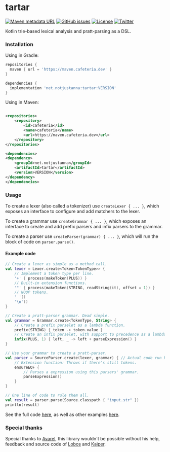 # tartar

[![Maven metadata URL](https://img.shields.io/github/v/release/notjustanna/tartar?sort=semver)](https://maven.cafeteria.dev/releases/net/notjustanna/tartar)
[![GitHub issues](https://img.shields.io/github/issues/notjustanna/tartar)](https://github.com/notjustanna/tartar/issues)
[![License](https://img.shields.io/github/license/notjustanna/tartar)](https://github.com/notjustanna/tartar/tree/master/LICENSE)
[![Twitter](https://img.shields.io/twitter/url?style=social&url=https%3A%2F%2Fgithub.com%2Fnotjustanna%2Ftartar)](https://twitter.com/intent/tweet?text=Wow:&url=https%3A%2F%2Fgithub.com%2Fnotjustanna%2Ftartar)

Kotlin trie-based lexical analysis and pratt-parsing as a DSL.

### Installation

Using in Gradle:

```gradle
repositories {
  maven { url = 'https://maven.cafeteria.dev' }
}

dependencies {
  implementation 'net.notjustanna:tartar:VERSION'
}
```

Using in Maven:

```xml

<repositories>
    <repository>
        <id>cafeteria</id>
        <name>cafeteria</name>
        <url>https://maven.cafeteria.dev</url>
    </repository>
</repositories>

<dependencies>
<dependency>
    <groupId>net.notjustanna</groupId>
    <artifactId>tartar</artifactId>
    <version>VERSION</version>
</dependency>
</dependencies>
```

### Usage

To create a lexer (also called a tokenizer) use `createLexer { ... }`, which exposes an interface to configure and add
matchers to the lexer.

To create a grammar use `createGrammar { ... }`, which exposes an interface to create and add prefix parsers and infix
parsers to the grammar.

To create a parser use `createParser(grammar) { ... }`, which will run the block of code on `parser.parse()`.

#### Example code

```kotlin
// Create a lexer as simple as a method call.
val lexer = Lexer.create<Token<TokenType>> {
    // Implement a token type per line.
    '+' { process(makeToken(PLUS)) }
    // Built-in extension functions.
    '"' { process(makeToken(STRING, readString(it), offset = 1)) }
    // NOOP tokens.
    ' '()
    '\n'()
}

// Create a pratt-parser grammar. Dead simple.
val grammar = Grammar.create<TokenType, String> {
    // Create a prefix parselet as a lambda function.
    prefix(STRING) { token -> token.value }
    // Create an infix parselet, with support to precedence as a lambda function.
    infix(PLUS, 1) { left, _ -> left + parseExpression() }
}

// Use your grammar to create a pratt-parser.
val parser = SourceParser.create(lexer, grammar) { // Actual code run by the parser.
    // Extension function: Throws if there's still tokens.
    ensureEOF {
        // Parses a expression using this parsers' grammar.
        parseExpression()
    }
}

// One line of code to rule them all.
val result = parser.parse(Source.classpath { "input.str" })
println(result)
```

See the full code [here](https://github.com/notjustanna/tartar/blob/master/src/test/java/examples/StringJoiner.kt),
as well as other examples [here](https://github.com/notjustanna/tartar/tree/master/src/test/java/examples).

### Special thanks

Special thanks to [Avarel](https://github.com/Avarel), this library wouldn't be possible
without his help, feedback and source code of [Lobos](https://github.com/Avarel/Lobos)
and [Kaiper](https://github.com/Avarel/Kaiper).

